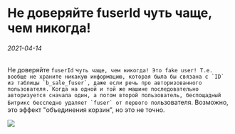 Не доверяйте fuserId чуть чаще, чем никогда!
============================================

###### 2021-04-14

Не доверяйте `fuserId` ч``уть чаще, чем никогда! Это fake user! Т.е. вообще не храните никакую информацию, которая была бы
связана с `ID` из таблицы `b_sale_fuser`, даже если речь про авторизованного пользователя. Когда на одной и той же
машине последовательно авторизуется сначала один, а потом второй пользователь, беспощадный Битрикс бесследно удаляет
`fuser` от первого пол``ьзователя. Возможно, это эффект "объединения корзин", но это не точно.

![](https://media.giphy.com/media/NzQSHl01OBLkk/giphy.gif?raw=true)
